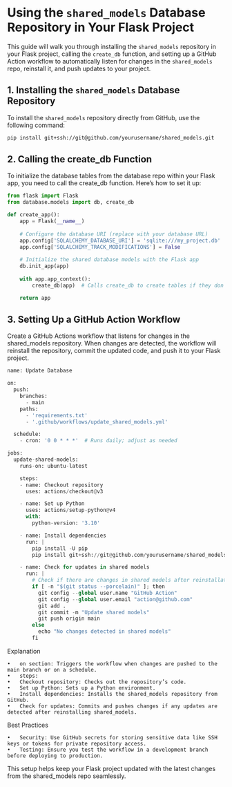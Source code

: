# Using the `shared_models` Database Repository in Your Flask Project

This guide will walk you through installing the `shared_models` repository in your Flask project, calling the `create_db` function, and setting up a GitHub Action workflow to automatically listen for changes in the `shared_models` repo, reinstall it, and push updates to your project.

## 1. Installing the `shared_models` Database Repository

To install the `shared_models` repository directly from GitHub, use the following command:

```bash
pip install git+ssh://git@github.com/yourusername/shared_models.git
```

## 2. Calling the create_db Function

To initialize the database tables from the database repo within your Flask app, you need to call the create_db function. Here’s how to set it up:

```python
from flask import Flask
from database.models import db, create_db

def create_app():
    app = Flask(__name__)
    
    # Configure the database URI (replace with your database URL)
    app.config['SQLALCHEMY_DATABASE_URI'] = 'sqlite:///my_project.db'
    app.config['SQLALCHEMY_TRACK_MODIFICATIONS'] = False
    
    # Initialize the shared database models with the Flask app
    db.init_app(app)
    
    with app.app_context():
        create_db(app)  # Calls create_db to create tables if they don't exist

    return app
```

## 3. Setting Up a GitHub Action Workflow

Create a GitHub Actions workflow that listens for changes in the shared_models repository. When changes are detected, the workflow will reinstall the repository, commit the updated code, and push it to your Flask project.

```python
name: Update Database

on:
  push:
    branches:
      - main
    paths:
      - 'requirements.txt'
      - '.github/workflows/update_shared_models.yml'

  schedule:
    - cron: '0 0 * * *'  # Runs daily; adjust as needed

jobs:
  update-shared-models:
    runs-on: ubuntu-latest

    steps:
    - name: Checkout repository
      uses: actions/checkout@v3

    - name: Set up Python
      uses: actions/setup-python@v4
      with:
        python-version: '3.10'

    - name: Install dependencies
      run: |
        pip install -U pip
        pip install git+ssh://git@github.com/yourusername/shared_models.git

    - name: Check for updates in shared models
      run: |
        # Check if there are changes in shared models after reinstallation
        if [ -n "$(git status --porcelain)" ]; then
          git config --global user.name "GitHub Action"
          git config --global user.email "action@github.com"
          git add .
          git commit -m "Update shared models"
          git push origin main
        else
          echo "No changes detected in shared models"
        fi
```

Explanation

	•	on section: Triggers the workflow when changes are pushed to the main branch or on a schedule.
	•	steps:
	•	Checkout repository: Checks out the repository’s code.
	•	Set up Python: Sets up a Python environment.
	•	Install dependencies: Installs the shared_models repository from GitHub.
	•	Check for updates: Commits and pushes changes if any updates are detected after reinstalling shared_models.

Best Practices

	•	Security: Use GitHub secrets for storing sensitive data like SSH keys or tokens for private repository access.
	•	Testing: Ensure you test the workflow in a development branch before deploying to production.

This setup helps keep your Flask project updated with the latest changes from the shared_models repo seamlessly.